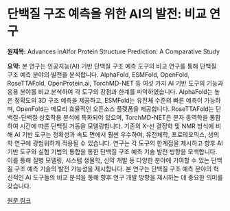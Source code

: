 # 단백질 구조 예측을 위한 AI의 발전: 비교 연구

**원제목:** Advances inAIfor Protein Structure Prediction: A Comparative Study

**요약:** 본 연구는 인공지능(AI) 기반 단백질 구조 예측 도구의 비교 연구를 통해 단백질 구조 예측 분야의 발전을 분석합니다. AlphaFold, ESMFold, OpenFold, RoseTTAFold, OpenProtein.ai, TorchMD-NET 등 여섯 가지 AI 기반 도구의 기능과 응용 분야를 비교 분석하여 각 도구의 강점과 한계를 파악하였습니다.  AlphaFold는 높은 정확도의 3D 구조 예측을 제공하고, ESMFold는 유전체 수준의 빠른 예측이 가능하며, OpenFold는 메모리 효율적인 오픈소스 플랫폼을 제공합니다. RoseTTAFold는 단백질-단백질 상호작용 분석에 특화되어 있으며, TorchMD-NET은 분자 동역학을 통합하여 시간에 따른 단백질 거동을 모델링합니다.  기존의 X-선 결정학 및 NMR 방식에 비해 AI 기반 도구는 정확성과 속도 면에서 훨씬 우수하며, 유전체학, 프로테오믹스, 생의학 연구에 광범위하게 적용될 수 있습니다. 연구는 각 도구의 한계점을 제시하고 향후 AI 기반 도구와 실험 기법의 통합을 통한 단백질 구조 예측 기술 발전 방향을 모색합니다.  이를 통해 질병 모델링, 시스템 생물학, 신약 개발 등 다양한 분야에 기여할 수 있는 단백질 구조 예측 기술의 발전 가능성을 제시합니다.  본 연구는 단백질 구조 예측 분야의 혁신적인 AI 도구들의 비교 분석을 통해 향후 연구 개발 방향을 제시하는 데 중요한 의미를 갖습니다.

[원문 링크](https://www.juw.edu.pk/conference/ibras-2025/2-CSSE/ibras25-62-64.pdf)
